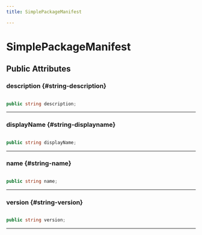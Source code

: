 ```yaml
---
title: SimplePackageManifest

---
```


# SimplePackageManifest










## Public Attributes

### description {#string-description}

```csharp

public string description;

```






-----------

### displayName {#string-displayname}

```csharp

public string displayName;

```






-----------

### name {#string-name}

```csharp

public string name;

```






-----------

### version {#string-version}

```csharp

public string version;

```






-----------

